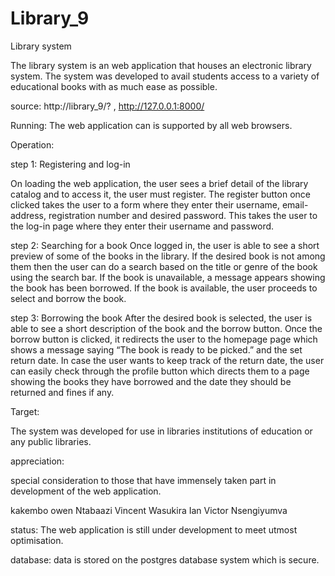 # Library_9

Library system

The library system is an web application that houses an electronic library system.
The system was developed to avail students access to a variety of educational books with as much ease as possible.

source: http://library_9/?  , http://127.0.0.1:8000/

Running: The web application can is supported by all web browsers.


Operation:

step 1: Registering and log-in

On loading the web application, the user sees a brief detail of the library catalog and to access it, 
the user must register. The register button once clicked takes the user to a form where they enter 
their username, email-address, registration number and desired password. This takes the user to 
the log-in page where they enter their username and password.

step 2: Searching for a book
Once logged in, the user is able to see a short preview of some of the books in the library. If the
desired book is not among them then the user can do a search based on the title or genre of the 
book using the search bar. If the book is unavailable, a message appears showing the book has been 
borrowed. If the book is available, the user proceeds to select and borrow the book.

step 3: Borrowing the book
After the desired book is selected, the user is able to see a short description of the book and the 
borrow button. Once the borrow button is clicked, it redirects the user to the homepage page which 
shows a message saying “The book is ready to be picked.” and the set return date. In case the user 
wants to keep track of the return date, the user can easily check through the profile button which 
directs them to a page showing the books they have borrowed and the date they should be returned 
and fines if any.

Target:

The system was developed for use in libraries institutions of education or any public libraries.


appreciation:

special consideration to those that have immensely taken part in development of the web application.

kakembo owen 
Ntabaazi Vincent
Wasukira Ian
Victor Nsengiyumva




status: The web application is still under development to meet utmost optimisation.

database:
data is stored on the postgres database system which is secure.






